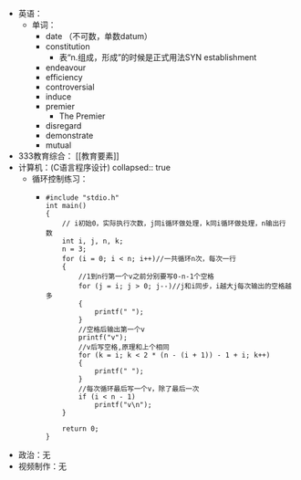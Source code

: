 - 英语：
	- 单词：
		- date （不可数，单数datum）
		- constitution
			- 表“n.组成，形成”的时候是正式用法SYN establishment
		- endeavour
		- efficiency
		- controversial
		- induce
		- premier
			- The Premier
		- disregard
		- demonstrate
		- mutual
- 333教育综合： [[教育要素]]
- 计算机：(C语言程序设计)
  collapsed:: true
	- 循环控制练习：
		- ```
		  #include "stdio.h"
		  int main()
		  {
		      // i初始0，实际执行次数，j同i循环做处理，k同i循环做处理，n输出行数
		      int i, j, n, k;
		      n = 3;
		      for (i = 0; i < n; i++)//一共循环n次，每次一行
		      {
		          //1到n行第一个v之前分别要写0-n-1个空格
		          for (j = i; j > 0; j--)//j和i同步，i越大j每次输出的空格越多
		          {
		              printf(" ");
		          }
		          //空格后输出第一个v
		          printf("v");
		          //v后写空格,原理和上个相同
		          for (k = i; k < 2 * (n - (i + 1)) - 1 + i; k++)
		          {
		              printf(" ");
		          }
		          //每次循环最后写一个v，除了最后一次
		          if (i < n - 1)
		              printf("v\n");
		      }
		  
		      return 0;
		  }
		  ```
- 政治：无
- 视频制作：无